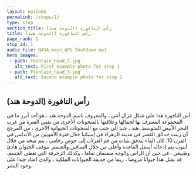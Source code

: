 ```yaml
---
layout: episode
permalink: /stops/1/
type: stop
section_title: رأس النافورة (الدوحة هند)
title: رأس النافورة (الدوحة هند)
page_rank: 1
stop_id: 1
audio_file: NASA_main_APU_Shutdown.mp3
hero_images:
 - path: Fountain_head_2.jpg
   alt_text: First example photo for stop 1
 - path: Fountain_head_3.jpg
   alt_text: Second example photo for stop 1
---
```




## رأس النافورة (الدوحة هند)

أس النافورة هذا على شكل غزال أنثى ، والمعروف باسم الدوحة هند ، هو أحد أبرز ما في المجموعة المعترف بها لجمالها وعلاقتها بالمنحوتات الأخرى من نفس الفترة من غرب البحر الأبيض المتوسط. هند ، جنبا إلى جنب مع المنحوتات الحيوانية الأخرى ، من المرجح أن زينت حدائق القصر في مدينة الزهراء في إسبانيا خلال فترة الأمويين من الأندلس في القرن 10. كان الماء يتدفق بثبات من فم الغزلان إلى حوض رخامي ، يتم ضخه من خلال أنبوب يتم إدخاله أسفل القاعدة وأعلى من خلال الساقين والجسم. موقف الحيوان هادئ وطبيعي ، في حين أن الرأس والوجه منمنمان تماما ، وكذلك الزخرفة التي تغطي الجسم. قد يمثل هذا حيوانا مروضا ، ربما من حديقة الحيوانات الملكية ، والذي اعتاد جيدا على وجود البشر.
